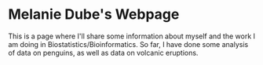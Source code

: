 # Melanie Dube's Webpage
This is a page where I'll share some information about myself and the work I am doing in Biostatistics/Bioinformatics. So far, I have done some analysis of data on penguins, as well as data on volcanic eruptions.
